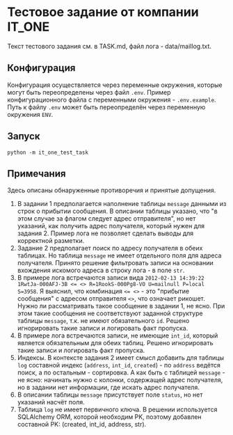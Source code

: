 # Тестовое задание от компании IT_ONE

Текст тестового задания см. в TASK.md, файл лога - data/maillog.txt.

## Конфигурация

Конфигурация осуществляется через переменные окружения, которые могут быть переопределены через файл `.env`.
Пример конфигурационного файла с переменными окружения - `.env.example`.
Путь к файлу `.env` может быть переопределён через переменную окружения `ENV`.


## Запуск

    python -m it_one_test_task


## Примечания
Здесь описаны обнаруженные противоречия и принятые допущения.

1. В задании 1 предполагается наполнение таблицы `message` данными из строк о прибытии сообщения.
В описании таблицы указано, что "в этом случае за флагом следует адрес отправителя", но нет указаний, как получить адрес получателя, который нужен для задания 2.
Пример лога не позволяет сделать выводы для корректной разметки.
2. Задание 2 предполагает поиск по адресу получателя в обеих таблицах.
Но таблица `message` не имеет отдельного поля для адреса получателя. Принято решение фильтровать записи на основании вхождения искомого адреса в строку лога - в поле `str`.
3. В примере лога встречаются записи вида `2012-02-13 14:39:22 1RwtJa-000AFJ-3B <= <> R=1RookS-000Pg8-VO U=mailnull P=local S=3958`.
Я выяснил, что комбинация `<= <>` - это "прибытие сообщения" с адресом отправителя `<>`, что означает рикошет. Нужно ли рассматривать такое сообщение в задании 1, не ясно.
При этом такие сообщения не соответствуют заданной структуре таблицы `message`, т.к. не имеют обязательного `id`. Решено игнорировать такие записи и логировать факт пропуска.
4. В примере лога встречаются записи, не имеющие `int_id`, который является обязательным для обеих таблиц.  Решено игнорировать такие записи и логировать факт пропуска.
5. Индексы. В контексте задания 2 имеет смысл добавить для таблицы `log` составной индекс (`address`, `int_id`, `created`) - по `address` ведётся поиск, а по остальным - сортировка.
А как быть с таблицей `message` - не ясно: начинать нужно с колонки, содержащей адрес получателя, но в задании нет информации, где искать адрес получателя.
6. В описании таблицы `message` присутствует поле `status`, но нет указаний насчёт поля.
7. Таблица `log` не имеет первичного ключа. В решении используется SQLAlchemy ORM, которой необходим PK, поэтому добавлен составной PK: (created, int_id, address, str).
